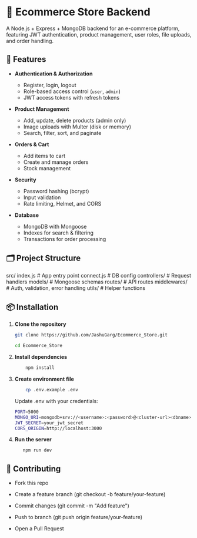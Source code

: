 # 🛒 Ecommerce Store Backend

A Node.js + Express + MongoDB backend for an e-commerce platform, featuring JWT authentication, product management, user roles, file uploads, and order handling.

## 🚀 Features

- **Authentication & Authorization**
  - Register, login, logout
  - Role-based access control (`user`, `admin`)
  - JWT access tokens with refresh tokens

- **Product Management**
  - Add, update, delete products (admin only)
  - Image uploads with Multer (disk or memory)
  - Search, filter, sort, and paginate

- **Orders & Cart**
  - Add items to cart
  - Create and manage orders
  - Stock management

- **Security**
  - Password hashing (bcrypt)
  - Input validation
  - Rate limiting, Helmet, and CORS

- **Database**
  - MongoDB with Mongoose
  - Indexes for search & filtering
  - Transactions for order processing

## 🗂 Project Structure

src/
index.js # App entry point
connect.js # DB config
controllers/ # Request handlers
models/ # Mongoose schemas
routes/ # API routes
middlewares/ # Auth, validation, error handling
utils/ # Helper functions

## 📦 Installation

1. **Clone the repository**
   ```bash
   git clone https://github.com/JashuGarg/Ecommerce_Store.git

   cd Ecommerce_Store
    ```
2. **Install dependencies**
    ```bash
        npm install
    ```
3. **Create environment file**
    ```bash
        cp .env.example .env
    ```

    Update .env with your credentials:
    ```bash
    PORT=5000
    MONGO_URI=mongodb+srv://<username>:<password>@<cluster-url><dbname>
    JWT_SECRET=your_jwt_secret
    CORS_ORIGIN=http://localhost:3000
    ```    
4. **Run the server**

    ```bash
       npm run dev
    ``` 

## 🤝 Contributing

- Fork this repo

- Create a feature branch (git checkout -b feature/your-feature)

- Commit changes (git commit -m "Add feature")

- Push to branch (git push origin feature/your-feature)

- Open a Pull Request